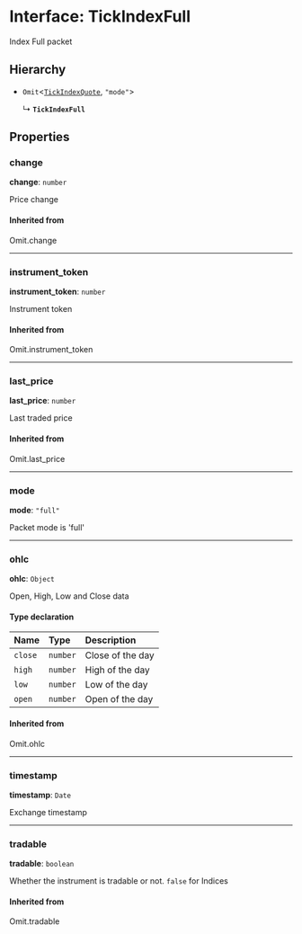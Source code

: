 # Interface: TickIndexFull

Index Full packet

## Hierarchy

- `Omit`<[`TickIndexQuote`](TickIndexQuote.md), ``"mode"``\>

  ↳ **`TickIndexFull`**

## Properties

### change

 **change**: `number`

Price change

#### Inherited from

Omit.change

___

### instrument\_token

 **instrument\_token**: `number`

Instrument token

#### Inherited from

Omit.instrument\_token

___

### last\_price

 **last\_price**: `number`

Last traded price

#### Inherited from

Omit.last\_price

___

### mode

 **mode**: ``"full"``

Packet mode is 'full'

___

### ohlc

 **ohlc**: `Object`

Open, High, Low and Close data

#### Type declaration

| Name | Type | Description |
| :------ | :------ | :------ |
| `close` | `number` | Close of the day |
| `high` | `number` | High of the day |
| `low` | `number` | Low of the day |
| `open` | `number` | Open of the day |

#### Inherited from

Omit.ohlc

___

### timestamp

 **timestamp**: `Date`

Exchange timestamp

___

### tradable

 **tradable**: `boolean`

Whether the instrument is tradable or not. `false` for Indices

#### Inherited from

Omit.tradable

